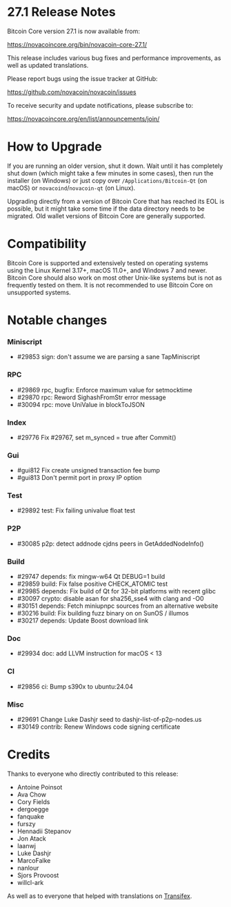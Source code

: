 27.1 Release Notes
=====================

Bitcoin Core version 27.1 is now available from:

  <https://novacoincore.org/bin/novacoin-core-27.1/>

This release includes various bug fixes and performance
improvements, as well as updated translations.

Please report bugs using the issue tracker at GitHub:

  <https://github.com/novacoin/novacoin/issues>

To receive security and update notifications, please subscribe to:

  <https://novacoincore.org/en/list/announcements/join/>

How to Upgrade
==============

If you are running an older version, shut it down. Wait until it has completely
shut down (which might take a few minutes in some cases), then run the
installer (on Windows) or just copy over `/Applications/Bitcoin-Qt` (on macOS)
or `novacoind`/`novacoin-qt` (on Linux).

Upgrading directly from a version of Bitcoin Core that has reached its EOL is
possible, but it might take some time if the data directory needs to be migrated. Old
wallet versions of Bitcoin Core are generally supported.

Compatibility
==============

Bitcoin Core is supported and extensively tested on operating systems
using the Linux Kernel 3.17+, macOS 11.0+, and Windows 7 and newer. Bitcoin
Core should also work on most other Unix-like systems but is not as
frequently tested on them. It is not recommended to use Bitcoin Core on
unsupported systems.

Notable changes
===============

### Miniscript

- #29853 sign: don't assume we are parsing a sane TapMiniscript

### RPC

- #29869 rpc, bugfix: Enforce maximum value for setmocktime
- #29870 rpc: Reword SighashFromStr error message
- #30094 rpc: move UniValue in blockToJSON

### Index

- #29776 Fix #29767, set m_synced = true after Commit()

### Gui

- #gui812 Fix create unsigned transaction fee bump
- #gui813 Don't permit port in proxy IP option

### Test

- #29892 test: Fix failing univalue float test

### P2P

- #30085 p2p: detect addnode cjdns peers in GetAddedNodeInfo()

### Build

- #29747 depends: fix mingw-w64 Qt DEBUG=1 build
- #29859 build: Fix false positive CHECK_ATOMIC test
- #29985 depends: Fix build of Qt for 32-bit platforms with recent glibc
- #30097 crypto: disable asan for sha256_sse4 with clang and -O0
- #30151 depends: Fetch miniupnpc sources from an alternative website
- #30216 build: Fix building fuzz binary on on SunOS / illumos
- #30217 depends: Update Boost download link

### Doc

- #29934 doc: add LLVM instruction for macOS < 13

### CI

- #29856 ci: Bump s390x to ubuntu:24.04

### Misc

- #29691 Change Luke Dashjr seed to dashjr-list-of-p2p-nodes.us
- #30149 contrib: Renew Windows code signing certificate

Credits
=======

Thanks to everyone who directly contributed to this release:

- Antoine Poinsot
- Ava Chow
- Cory Fields
- dergoegge
- fanquake
- furszy
- Hennadii Stepanov
- Jon Atack
- laanwj
- Luke Dashjr
- MarcoFalke
- nanlour
- Sjors Provoost
- willcl-ark

As well as to everyone that helped with translations on
[Transifex](https://www.transifex.com/novacoin/novacoin/).
